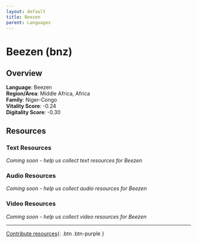 ```yaml
---
layout: default
title: Beezen
parent: Languages
---
```


# Beezen (bnz)

## Overview

**Language**: Beezen  
**Region/Area**: Middle Africa, Africa  
**Family**: Niger-Congo  
**Vitality Score**: -0.24  
**Digitality Score**: -0.30  

## Resources

### Text Resources
*Coming soon - help us collect text resources for Beezen*

### Audio Resources
*Coming soon - help us collect audio resources for Beezen*

### Video Resources
*Coming soon - help us collect video resources for Beezen*

---

[Contribute resources](https://fairtrain.github.io/){: .btn .btn-purple }
